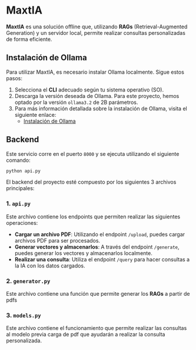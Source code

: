 # MaxtIA

**MaxtIA** es una solución offline que, utilizando **RAGs** (Retrieval-Augmented Generation) y un servidor local, permite realizar consultas personalizadas de forma eficiente.

## Instalación de Ollama

Para utilizar MaxtIA, es necesario instalar Ollama localmente. Sigue estos pasos:

1. Selecciona el **CLI** adecuado según tu sistema operativo (SO).
2. Descarga la versión deseada de Ollama. Para este proyecto, hemos optado por la versión `ollama3.2` de 2B parámetros.
3. Para más información detallada sobre la instalación de Ollama, visita el siguiente enlace:
   - [Instalación de Ollama](https://github.com/ollama/ollama?tab=readme-ov-file)

## Backend

Este servicio corre en el puerto `8000` y se ejecuta utilizando el siguiente comando:

```bash
python api.py
```

El backend del proyecto esté compuesto por los siguientes 3 archivos principales:

### 1. `api.py`

Este archivo contiene los endpoints que permiten realizar las siguientes operaciones:

- **Cargar un archivo PDF**: Utilizando el endpoint `/upload`, puedes cargar archivos PDF para ser procesados.
- **Generar vectores y almacenarlos**: A través del endpoint `/generate`, puedes generar los vectores y almacenarlos localmente.
- **Realizar una consulta**: Utiliza el endpoint `/query` para hacer consultas a la IA con los datos cargados.

### 2. `generator.py`

Este archivo contiene una función que permite generar los **RAGs** a partir de pdfs

### 3. `models.py`

Este archivo contiene el funcionamiento que permite realizar las consultas al modelo previa carga de pdf que ayudarán a realizar la consulta personalizada.
